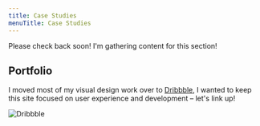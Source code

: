 ```yaml
---
title: Case Studies
menuTitle: Case Studies
---
```

Please check back soon! I'm gathering content for this section!



## **Portfolio**
I moved most of my visual design work over to [Dribbble](https://dribbble.com/designjudo), I wanted to keep this site focused on user experience and development – let's link up!

![Dribbble](https://cdn.dribbble.com/users/845088/screenshots/2778287/artboard_1_1x.jpg)
